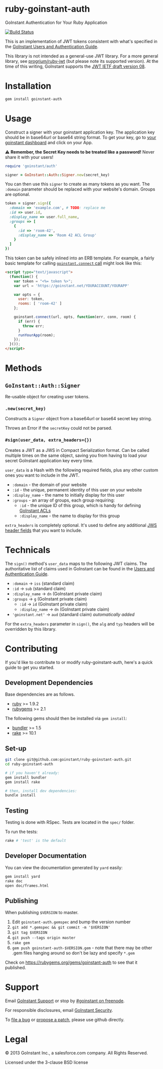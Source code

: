 # ruby-goinstant-auth

GoInstant Authentication for Your Ruby Application

[![Build Status](https://travis-ci.org/goinstant/ruby-goinstant-auth.png&branch=master)](https://travis-ci.org/goinstant/ruby-goinstant-auth)

This is an implementation of JWT tokens consistent with what's specified in the
[GoInstant Users and Authentication
Guide](https://developers.goinstant.com/v1/guides/users_and_authentication.html).

This library is not intended as a general-use JWT library.  For a more general
library, see [progrium/ruby-jwt](https://github.com/progrium/ruby-jwt) (but
please note its supported version).
At the time of this writing, GoInstant supports the [JWT IETF draft
version 08](https://tools.ietf.org/html/draft-ietf-oauth-json-web-token-08).

# Installation

```sh
gem install goinstant-auth
```

# Usage

Construct a signer with your goinstant application key. The application key
should be in base64url or base64 string format. To get your key, go to [your
goinstant dashboard](https://goinstant.com/dashboard) and click on your App.

:warning: **Remember, the Secret Key needs to be treated like a password!**
Never share it with your users!

```ruby
require 'goinstant/auth'

signer = GoInstant::Auth::Signer.new(secret_key)
```

You can then use this `signer` to create as many tokens as you want. The
`:domain` parameter should be replaced with your website's domain. Groups are
optional.

```ruby
token = signer.sign({
  :domain => 'example.com', # TODO: replace me
  :id => user.id,
  :display_name => user.full_name,
  :groups => [
    {
      :id => 'room-42',
      :display_name => 'Room 42 ACL Group'
    }
  ]
})
```

This token can be safely inlined into an ERB template.  For example, a fairly
basic template for calling [`goinstant.connect`
call](https://developers.goinstant.com/v1/javascript_api/connect.html) might
look like this:

```html
<script type="text/javascript">
  (function() {
    var token = "<%= token %>";
    var url = 'https://goinstant.net/YOURACCOUNT/YOURAPP'

    var opts = {
      user: token,
      rooms: [ 'room-42' ]
    };

    goinstant.connect(url, opts, function(err, conn, room) {
      if (err) {
        throw err;
      }
      runYourApp(room);
    });
  }());
</script>
```

# Methods

## `GoInstant::Auth::Signer`

Re-usable object for creating user tokens.

### `.new(secret_key)`

Constructs a `Signer` object from a base64url or base64 secret key string.

Throws an Error if the `secretKey` could not be parsed.

### `#sign(user_data, extra_headers={})`

Creates a JWT as a JWS in Compact Serialization format.  Can be called multiple
times on the same object, saving you from having to load your secret GoInstant
application key every time.

`user_data` is a Hash with the following required fields, plus any other
custom ones you want to include in the JWT.

- `:domain` - the domain of your website
- `:id` - the unique, permanent identity of this user on your website
- `:display_name` - the name to initially display for this user
- `:groups` - an array of groups, each group requiring:
  - `:id` - the unique ID of this group, which is handy for defining [GoInstant ACLs](https://developers.goinstant.com/v1/guides/creating_and_managing_acl.html)
  - `:display_name` - the name to display for this group

`extra_headers` is completely optional.  It's used to define any additional
[JWS header fields](http://tools.ietf.org/html/draft-ietf-jose-json-web-signature-11#section-4.1)
that you want to include.

# Technicals

The `sign()` method's `user_data` maps to the following JWT claims.
The authoritative list of claims used in GoInstant can be found in the [Users and Authentication Guide](https://developers.goinstant.com/v1/guides/users_and_authentication.html#which-reserved-claims-are-required).

- `:domain` -> `iss` (standard claim)
- `:id` -> `sub` (standard claim)
- `:display_name` -> `dn` (GoInstant private claim)
- `:groups` -> `g` (GoInstant private claim)
  - `:id` -> `id` (GoInstant private claim)
  - `:display_name` -> `dn` (GoInstant private claim)
- `'goinstant.net'` -> `aud` (standard claim) _automatically added_

For the `extra_headers` parameter in `sign()`, the `alg` and `typ` headers will
be overridden by this library.

# Contributing

If you'd like to contribute to or modify ruby-goinstant-auth, here's a quick
guide to get you started.

## Development Dependencies

Base dependencies are as follows.

- [ruby](https://www.ruby-lang.org/en/downloads/) >= 1.9.2
- [rubygems](https://rubygems.org/pages/download) >= 2.1

The following gems should then be installed via `gem install`:

- [bundler](http://bundler.io/) >= 1.5
- [rake](http://rake.rubyforge.org/) >= 10.1

## Set-up

```sh
git clone git@github.com:goinstant/ruby-goinstant-auth.git
cd ruby-goinstant-auth

# if you haven't already:
gem install bundler
gem install rake

# then, install dev dependencies:
bundle install
```

## Testing

Testing is done with RSpec.  Tests are located in the `spec/` folder.

To run the tests:

```sh
rake # 'test' is the default
```

## Developer Documentation

You can view the documentation generated by `yard` easily:

```sh
gem install yard
rake doc
open doc/frames.html
```

## Publishing

When publishing `$VERSION` to master.

1. Edit `goinstant-auth.gemspec` and bump the version number
2. `git add *.gemspec && git commit -m '$VERSION'`
3. `git tag $VERSION`
4. `git push --tags origin master`
5. `rake gem`
6. `gem push goinstant-auth-$VERSION.gem` - note that there may be other .gem files hanging around so don't be lazy and specify `*.gem`

Check on https://rubygems.org/gems/goinstant-auth to see that it published.

# Support

Email [GoInstant Support](mailto:support@goinstant.com) or stop by [#goinstant
on freenode](irc://irc.freenode.net/#goinstant).

For responsible disclosures, email [GoInstant Security](mailto:security@goinstant.com).

To [file a bug](https://github.com/goinstant/node-goinstant-auth/issues) or
[propose a patch](https://github.com/goinstant/node-goinstant-auth/pulls),
please use github directly.

# Legal

&copy; 2013 GoInstant Inc., a salesforce.com company.  All Rights Reserved.

Licensed under the 3-clause BSD license
